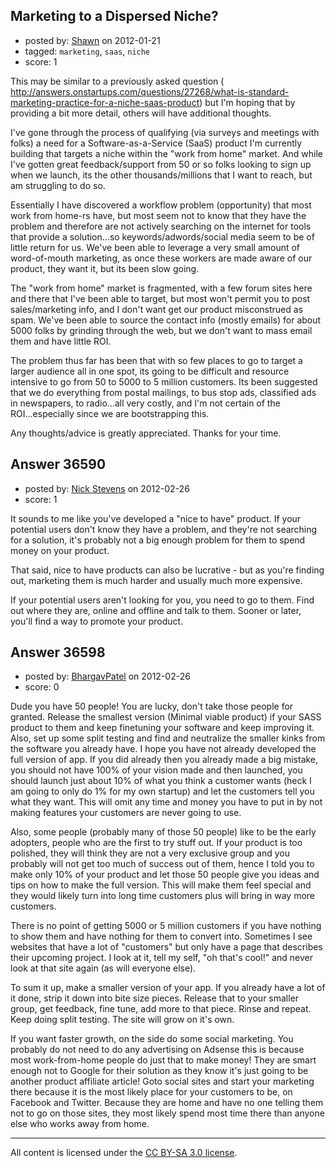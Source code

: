 ## Marketing to a Dispersed Niche?

- posted by: [Shawn](https://stackexchange.com/users/-1/15817-shawn) on 2012-01-21
- tagged: `marketing`, `saas`, `niche`
- score: 1

This may be similar to a previously asked question ( http://answers.onstartups.com/questions/27268/what-is-standard-marketing-practice-for-a-niche-saas-product) but I'm hoping that by providing a bit more detail, others will have additional thoughts.  

I've gone through the process of qualifying (via surveys and meetings with folks) a need for a Software-as-a-Service (SaaS) product I'm currently building that targets a niche within the "work from home" market.  And while I've gotten great feedback/support from 50 or so folks looking to sign up when we launch, its the other thousands/millions that I want to reach, but am struggling to do so. 

Essentially I have discovered a workflow problem (opportunity) that most work from home-rs have, but most seem not to know that they have the problem and therefore are not actively searching on the internet for tools that provide a solution...so keywords/adwords/social media seem to be of little return for us.  We've been able to leverage a very small amount of word-of-mouth marketing, as once these workers are made aware of our product, they want it, but its been slow going.
 
The "work from home" market is fragmented, with a few forum sites here and there that I've been able to target, but most won't permit you to post sales/marketing info, and I don't want get our product misconstrued as spam. We've been able to source the contact info (mostly emails) for about 5000 folks by grinding through the web, but we don't want to mass email them and have little ROI. 
 
The problem thus far has been that with so few places to go to target a larger audience all in one spot, its going to be difficult and resource intensive to go from 50 to 5000 to 5 million customers. Its been suggested that we do everything from postal mailings, to bus stop ads, classified ads in newspapers, to radio...all very costly, and I'm not certain of the ROI...especially since we are bootstrapping this.
 
Any thoughts/advice is greatly appreciated.  Thanks for your time.


## Answer 36590

- posted by: [Nick Stevens](https://stackexchange.com/users/-1/15902-nick-stevens) on 2012-02-26
- score: 1

It sounds to me like you've developed a "nice to have" product. If your potential users don't know they have a problem, and they're not searching for a solution, it's probably not a big enough problem for them to spend money on your product.

That said, nice to have products can also be lucrative - but as you're finding out, marketing them is much harder and usually much more expensive.

If your potential users aren't looking for you, you need to go to them. Find out where they are, online and offline and talk to them. Sooner or later, you'll find a way to promote your product.




## Answer 36598

- posted by: [BhargavPatel](https://stackexchange.com/users/-1/3998-bhargavpatel) on 2012-02-26
- score: 0

Dude you have 50 people! You are lucky, don't take those people for granted. Release the smallest version (Minimal viable product) if your SASS product to them and keep finetuning your software and keep improving it. Also, set up some split testing and find and neutralize the smaller kinks from the software you already have. I hope you have not already developed the full version of app. If you did already then you already made a big mistake, you should not have 100% of your vision made and then launched, you should launch just about 10% of what you think a customer wants (heck I am going to only do 1% for my own startup) and let the customers tell you what they want. This will omit any time and money you have to put in by not making features your customers are never going to use.

Also, some people (probably many of those 50 people) like to be the early adopters, people who are the first to try stuff out. If your product is too polished, they will think they are not a very exclusive group and you probably will not get too much of success out of them, hence I told you to make only 10% of your product and let those 50 people give you ideas and tips on how to make the full version. This will make them feel special and they would likely turn into long time customers plus will bring in way more customers.

There is no point of getting 5000 or 5 million customers if you have nothing to show them and have nothing for them to convert into. Sometimes I see websites that have a lot of "customers" but only have a page that describes their upcoming project. I look at it, tell my self, "oh that's cool!" and never look at that site again (as will everyone else).

To sum it up, make a smaller version of your app. If you already have a lot of it done, strip it down into bite size pieces. Release that to your smaller group, get feedback, fine tune, add more to that piece. Rinse and repeat. Keep doing split testing. The site will grow on it's own.

If you want faster growth, on the side do some social marketing. You probably do not need to do any advertising on Adsense this is because most work-from-home people do just that to make money! They are smart enough not to Google for their solution as they know it's just going to be another product affiliate article! Goto social sites and start your marketing there because it is the most likely place for your customers to be, on Facebook and Twitter. Because they are home and have no one telling them not to go on those sites, they most likely spend most time there than anyone else who works away from home. 



---

All content is licensed under the [CC BY-SA 3.0 license](https://creativecommons.org/licenses/by-sa/3.0/).
